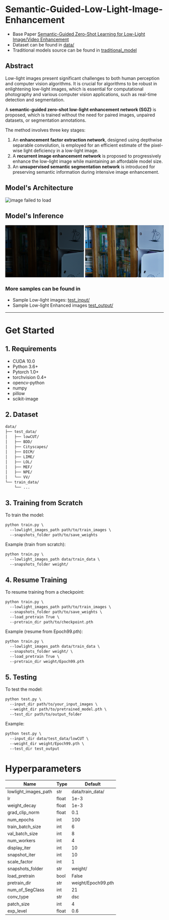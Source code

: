 # Semantic-Guided-Low-Light-Image-Enhancement

* Base Paper [Semantic-Guided Zero-Shot Learning for Low-Light Image/Video Enhancement](http://arxiv.org/abs/2110.00970)
* Dataset can be found in [data/](data/)
* Traditional models source can be found in [traditional_model](traditional_model/)

## Abstract
Low-light images present significant challenges to both human perception and computer vision algorithms. It is crucial for algorithms to be robust in enlightening low-light images, which is essential for computational photography and various computer vision applications, such as real-time detection and segmentation.

A **semantic-guided zero-shot low-light enhancement network (SGZ)** is proposed, which is trained without the need for paired images, unpaired datasets, or segmentation annotations.

The method involves three key stages:
1.  An **enhancement factor extraction network**, designed using depthwise separable convolution, is employed for an efficient estimate of the pixel-wise light deficiency in a low-light image.
2.  A **recurrent image enhancement network** is proposed to progressively enhance the low-light image while maintaining an affordable model size.
3.  An **unsupervised semantic segmentation network** is introduced for preserving semantic information during intensive image enhancement.


## Model's Architecture
![image failed to load](main_architecture.jpg)


## Model's Inference
<p>
    <img src="test_input/1.png" width="250px">
    <img src="test_output/1.png" width="250px">
</p>

### More samples can be found in
* Sample Low-light images: [test_input/](test_input/)
* Sample Low-light Enhanced images [test_output/](test_output/)

---

# Get Started

## 1. Requirements
* CUDA 10.0
* Python 3.6+
* Pytorch 1.0+
* torchvision 0.4+
* opencv-python
* numpy
* pillow
* scikit-image

## 2. Dataset
```
data/
├── test_data/
│   ├── lowCUT/
│   ├── BDD/
│   ├── Cityscapes/
│   ├── DICM/
│   ├── LIME/
│   ├── LOL/
│   ├── MEF/
│   ├── NPE/
│   └── VV/
└── train_data/
    └── ...
```

## 3. Training from Scratch
To train the model:
```
python train.py \
  --lowlight_images_path path/to/train_images \
  --snapshots_folder path/to/save_weights
```

Example (train from scratch):
```
python train.py \
  --lowlight_images_path data/train_data \
  --snapshots_folder weight/
```

## 4. Resume Training

To resume training from a checkpoint:
```
python train.py \
  --lowlight_images_path path/to/train_images \
  --snapshots_folder path/to/save_weights \
  --load_pretrain True \
  --pretrain_dir path/to/checkpoint.pth
```

Example (resume from Epoch99.pth):
```
python train.py \
  --lowlight_images_path data/train_data \
  --snapshots_folder weight/ \
  --load_pretrain True \
  --pretrain_dir weight/Epoch99.pth
```

 
## 5. Testing

To test the model:
```
python test.py \
  --input_dir path/to/your_input_images \
  --weight_dir path/to/pretrained_model.pth \
  --test_dir path/to/output_folder 
```

Example:
```
python test.py \
  --input_dir data/test_data/lowCUT \
  --weight_dir weight/Epoch99.pth \
  --test_dir test_output
```


# Hyperparameters
| Name                 | Type  | Default            | 
|----------------------|-------|--------------------|
| lowlight_images_path | str   | data/train_data/   |         
| lr                   | float | 1e-3               |          
| weight_decay         | float | 1e-3               |            
| grad_clip_norm       | float | 0.1                |            
| num_epochs           | int   | 100                |          
| train_batch_size     | int   | 6                  |          
| val_batch_size       | int   | 8                  |           
| num_workers          | int   | 4                  |         
| display_iter         | int   | 10                 |         
| snapshot_iter        | int   | 10                 |        
| scale_factor         | int   | 1                  |         
| snapshots_folder     | str   | weight/            |         
| load_pretrain        | bool  | False              |       
| pretrain_dir         | str   | weight/Epoch99.pth |         
| num_of_SegClass      | int   | 21                 |        
| conv_type            | str   | dsc                |        
| patch_size           | int   | 4                  |        
| exp_level            | float | 0.6                |       


